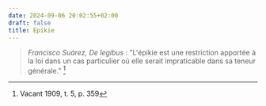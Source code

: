 ```yaml
---
date: 2024-09-06 20:02:55+02:00
draft: false
title: Epikie
---
```





> *Francisco Suárez, De legibus* : "L'épikie est une restriction apportée à la loi dans un cas particulier où elle serait impraticable dans sa teneur générale." [^1]

[^1]: Vacant 1909, t. 5, p. 359

